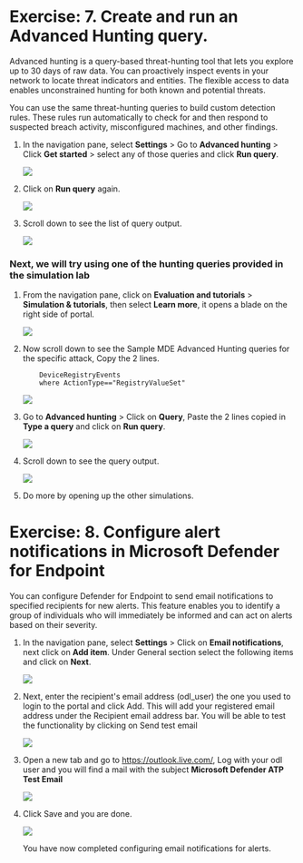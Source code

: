 # Exercise: 7. Create and run an Advanced Hunting query.



Advanced hunting is a query-based threat-hunting tool that lets you explore up to 30 days of raw data. You can proactively inspect events in your network to locate threat indicators and entities. The flexible access to data enables unconstrained hunting for both known and potential threats.

You can use the same threat-hunting queries to build custom detection rules. These rules run automatically to check for and then respond to suspected breach activity, misconfigured machines, and other findings.



1. In the navigation pane, select **Settings** > Go to **Advanced hunting** > Click **Get started** > select any of those queries and click **Run query**.




   ![](images/advanced-hunting.png)




2. Click on **Run query** again.




   ![](images/run-query.png)




3. Scroll down to see the list of query output.





   ![](images/query-output.png)





### Next, we will try using one of the hunting queries provided in the simulation lab




1. From the navigation pane, click on **Evaluation and tutorials** > **Simulation & tutorials**, then select **Learn more**, it opens a blade on the right side of portal.





   ![](images/hunting-q.png)





2. Now scroll down to see the Sample MDE Advanced Hunting queries for the specific attack, Copy the 2 lines.
   


   ```
       DeviceRegistryEvents
       where ActionType=="RegistryValueSet"
   ```



   ![](images/copy-query.png)




3. Go to **Advanced hunting** > Click on **Query**, Paste the 2 lines copied in **Type a query** and click on **Run query**.






   ![](images/run-q.png)





4. Scroll down to see the query output.




   ![](images/query-output2.png)




5. Do more by opening up the other simulations.





# Exercise: 8. Configure alert notifications in Microsoft Defender for Endpoint


You can configure Defender for Endpoint to send email notifications to specified recipients for new alerts. This feature enables you to identify a group of individuals who will immediately be informed and can act on alerts based on their severity.




1. In the navigation pane, select **Settings** > Click on **Email notifications**, next click on **Add item**. Under General section select the following items and click on **Next**.





   ![](images/create-alert.png)




2. Next, enter the recipient's email address (odl_user) the one you used to login to the portal and click Add. This will add your registered email address under the Recipient email address bar. You will be able to test the functionality by clicking on Send test email







   ![](images/add-email.png)





3. Open a new tab and go to https://outlook.live.com/, Log with your odl user and you will find a mail with the subject **Microsoft Defender ATP Test Email**





   ![](images/email-alert.png)




4. Click Save and you are done.




   ![](images/save-email-rule.png)
   
   
   You have now completed configuring email notifications for alerts. 
